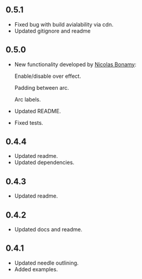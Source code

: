 ## 0.5.1

* Fixed bug with build avialability via cdn.
* Updated gitignore and readme

## 0.5.0

* New functionality developed by [Nicolas Bonamy](https://github.com/nbonamy):

  Enable/disable over effect.

  Padding between arc.

  Arc labels.

* Updated README.
* Fixed tests.

## 0.4.4

* Updated readme.
* Updated dependencies.

## 0.4.3

* Updated readme.

## 0.4.2

* Updated docs and readme.

## 0.4.1

* Updated needle outlining.
* Added examples.
